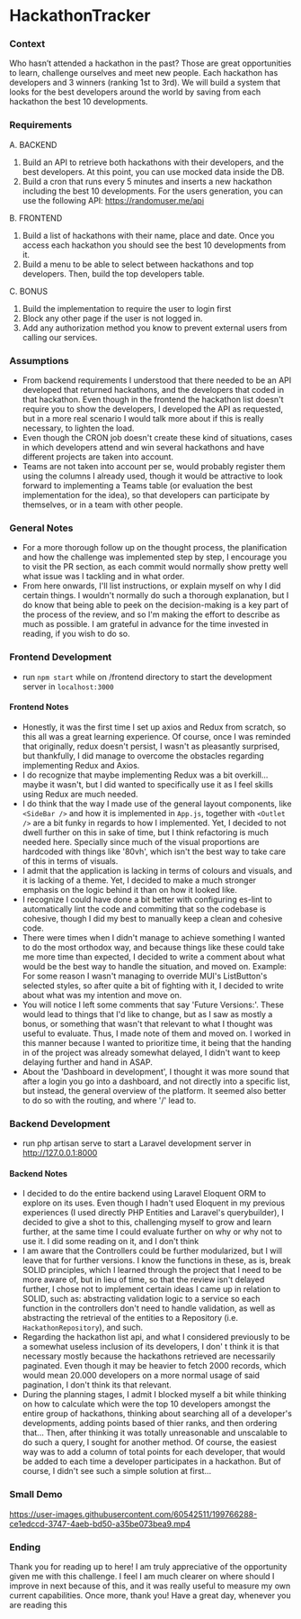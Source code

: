 # HackathonTracker

### Context
Who hasn’t attended a hackathon in the past? Those are great opportunities to learn,
challenge ourselves and meet new people.
Each hackathon has developers and 3 winners (ranking 1st to 3rd). We will build a system that
looks for the best developers around the world by saving from each hackathon the best 10
developments.

### Requirements 

A. BACKEND
1) Build an API to retrieve both hackathons with their developers, and the best developers. At
this point, you can use mocked data inside the DB.
2) Build a cron that runs every 5 minutes and inserts a new hackathon including the best 10
developments. For the users generation, you can use the following API:
https://randomuser.me/api

B. FRONTEND
1) Build a list of hackathons with their name, place and date. Once you access each hackathon
you should see the best 10 developments from it.
2) Build a menu to be able to select between hackathons and top developers. Then, build the
top developers table.

C. BONUS
1) Build the implementation to require the user to login first
2) Block any other page if the user is not logged in.
3) Add any authorization method you know to prevent external users from calling our
services.

### Assumptions
- From backend requirements I understood that there needed to be an API developed that returned hackathons, and the developers that coded in that hackathon. Even though in the frontend the hackathon list doesn't require you to show the developers, I developed the API as requested, but in a more real scenario I would talk more about if this is really necessary, to lighten the load.
- Even though the CRON job doesn't create these kind of situations, cases in which developers attend and win several hackathons and have different projects are taken into account.
- Teams are not taken into account per se, would probably register them using the columns I already used, though it would be attractive to look forward to implementing a Teams table (or evaluation the best implementation for the idea), so that developers can participate by themselves, or in a team with other people.

### General Notes
- For a more thorough follow up on the thought process, the planification and how the challenge was implemented step by step, I encourage you to visit the PR section, as each commit would normally show pretty well what issue was I tackling and in what order.
- From here onwards, I'll list instructions, or explain myself on why I did certain things. I wouldn't normally do such a thorough explanation, but I do know that being able to peek on the decision-making is a key part of the process of the review, and so I'm making the effort to describe as much as possible. I am grateful in advance for the time invested in reading, if you wish to do so.

### Frontend Development
- run `npm start` while on /frontend directory to start the development server in `localhost:3000`

#### Frontend Notes
- Honestly, it was the first time I set up axios and Redux from scratch, so this all was a great learning experience. Of course, once I was reminded that originally, redux doesn't persist, I wasn't as pleasantly surprised, but thankfully, I did manage to overcome the obstacles regarding implementing Redux and Axios.
- I do recognize that maybe implementing Redux was a bit overkill... maybe it wasn't, but I did wanted to specifically use it as I feel skills using Redux are much needed.
- I do think that the way I made use of the general layout components, like `<SideBar />` and how it is implemented in `App.js`, together with `<Outlet />` are a bit funky in regards to how I implemented. Yet, I decided to not dwell further on this in sake of time, but I think refactoring is much needed here. Specially since much of the visual proportions are hardcoded with things like '80vh', which isn't the best way to take care of this in terms of visuals.
- I admit that the application is lacking in terms of colours and visuals, and it is lacking of a theme. Yet, I decided to make a much stronger emphasis on the logic behind it than on how it looked like.
- I recognize I could have done a bit better with configuring es-lint to automatically lint the code and commiting that so the codebase is cohesive, though I did my best to manually keep a clean and cohesive code.
- There were times when I didn't manage to achieve something I wanted to do the most orthodox way, and because things like these could take me more time than expected, I decided to write a comment about what would be the best way to handle the situation, and moved on. Example: For some reason I wasn't managing to override MUI's ListButton's selected styles, so after quite a bit of fighting with it, I decided to write about what was my intention and move on.
- You will notice I left some comments that say 'Future Versions:'. These would lead to things that I'd like to change, but as I saw as mostly a bonus, or something that wasn't that relevant to what I thought was useful to evaluate. Thus, I made note of them and moved on. I worked in this manner because I wanted to prioritize time, it being that the handing in of the project was already somewhat delayed, I didn't want to keep delaying further and hand in ASAP.
- About the 'Dashboard in development', I thought it was more sound that after a login you go into a dashboard, and not directly into a specific list, but instead, the general overview of the platform. It seemed also better to do so with the routing, and where '/' lead to.

### Backend Development

- run php artisan serve to start a Laravel development server in http://127.0.0.1:8000

#### Backend Notes
- I decided to do the entire backend using Laravel Eloquent ORM to explore on its uses. Even though I hadn't used Eloquent in my previous experiences (I used directly PHP Entities and Laravel's querybuilder), I decided to give a shot to this, challenging myself to grow and learn further, at the same time I could evaluate further on why or why not to use it. I did some reading on it, and I don't think
- I am aware that the Controllers could be further modularized, but I will leave that for further versions. I know the functions in these, as is, break SOLID principles, which I learned through the project that I need to be more aware of, but in lieu of time, so that the review isn't delayed further, I chose not to implement certain ideas I came up in relation to SOLID, such as: abstracting validation logic to a service so each function in the controllers don't need to handle validation, as well as abstracting the retrieval of the entities to a Repository (i.e. `HackathonRepository`), and such.
- Regarding the hackathon list api, and what I considered previously to be a somewhat useless inclusion of its developers, I don' t think it is that necessary mostly because the hackathons retrieved are necessarily paginated. Even though it may be heavier to fetch 2000 records, which would mean 20.000 developers on a more normal usage of said pagination, I don't think its that relevant.
- During the planning stages, I admit I blocked myself a bit while thinking on how to calculate which were the top 10 developers amongst the entire group of hackathons, thinking about searching all of a developer's developments, adding points based of thier ranks, and then ordering that... Then, after thinking it was totally unreasonable and unscalable to do such a query, I sought for another method. Of course, the easiest way was to add a column of total points for each developer, that would be added to each time a developer participates in a hackathon. But of course, I didn't see such a simple solution at first...

### Small Demo
https://user-images.githubusercontent.com/60542511/199766288-ce1edccd-3747-4aeb-bd50-a35be073bea9.mp4

### Ending
Thank you for reading up to here! 
I am truly appreciative of the opportunity given me with this challenge. I feel I am much clearer on where should I improve in next because of this, and it was really useful to measure my own current capabilities. Once more, thank you!
Have a great day, whenever you are reading this
